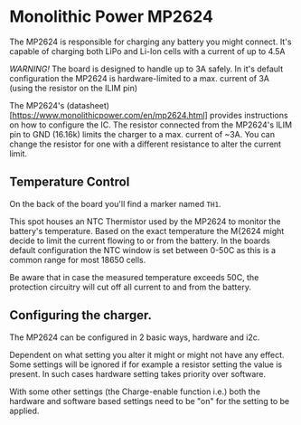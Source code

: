 # Monolithic Power MP2624

The MP2624 is responsible for charging any battery you might connect.
It's capable of charging both LiPo and Li-Ion cells with a current of up to 4.5A

_WARNING!_ The board is designed to handle up to 3A safely. In it's default configuration the MP2624 is hardware-limited to a max. current of 3A (using the resistor on the ILIM pin)


The MP2624's (datasheet)[https://www.monolithicpower.com/en/mp2624.html] provides instructions on how to configure the IC.
The resistor connected from the MP2624's ILIM pin to GND (16.16k) limits the charger to a max. current of ~3A.
You can change the resistor for one with a different resistance to alter the current limit.


## Temperature Control

On the back of the board you'll find a marker named `TH1`.

This spot houses an NTC Thermistor used by the MP2624 to monitor the battery's temperature.
Based on the exact temperature the M{2624 might decide to limit the current flowing to or from the battery.
In the boards default configuration the NTC window is set between 0-50C as this is a common range for most 18650 cells.

Be aware that in case the measured temperature exceeds 50C, the protection circuitry will cut off all current to and from the battery.


## Configuring the charger.
The MP2624 can be configured in 2 basic ways, hardware and i2c.

Dependent on what setting you alter it might or might not have any effect.
Some settings will be ignored if for example a resistor setting the value is present. In such cases hardware setting takes priority over software.

With some other settings (the Charge-enable function i.e.) both the hardware and software based settings need to be "on" for the setting to be applied.

